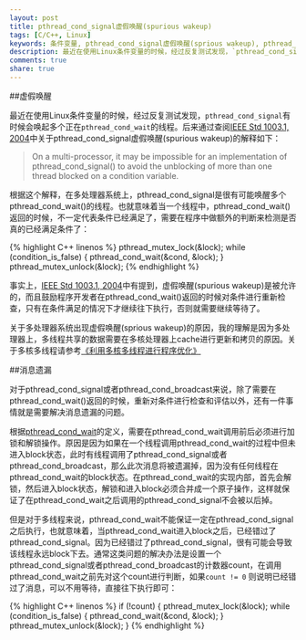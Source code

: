 ```yaml
---
layout: post
title: pthread_cond_signal虚假唤醒(spurious wakeup)
tags: [C/C++, Linux]
keywords: 条件变量, pthread_cond_signal虚假唤醒(sprious wakeup), pthread_cond_wait遗漏消息, Linux条件变量
description: 最近在使用Linux条件变量的时候，经过反复测试发现，`pthread_cond_signal`有时候会唤起多个正在`pthread_cond_wait`的线程。后来通过查阅[IEEE Std 1003.1, 2004](http://pubs.opengroup.org/onlinepubs/009695399/toc.htm)中关于pthread\_cond\_signal虚假唤醒(spurious wakeup)的解释如下：
comments: true
share: true
---
```


##虚假唤醒

最近在使用Linux条件变量的时候，经过反复测试发现，`pthread_cond_signal`有时候会唤起多个正在`pthread_cond_wait`的线程。后来通过查阅[IEEE Std 1003.1, 2004](http://pubs.opengroup.org/onlinepubs/009695399/toc.htm)中关于pthread\_cond\_signal虚假唤醒(spurious wakeup)的解释如下：

>On a multi-processor, it may be impossible for an implementation of pthread_cond_signal() to avoid the unblocking of more than one thread blocked on a condition variable.

根据这个解释，在多处理器系统上，pthread\_cond\_signal是很有可能唤醒多个pthread\_cond\_wait()的线程。也就意味着当一个线程中，pthread\_cond\_wait()返回的时候，不一定代表条件已经满足了，需要在程序中做额外的判断来检测是否真的已经满足条件了：


{% highlight C++ linenos %}
pthread_mutex_lock(&lock);
while (condition_is_false) {
    pthread_cond_wait(&cond, &lock);
}
pthread_mutex_unlock(&lock);
{% endhighlight %}

事实上，[IEEE Std 1003.1, 2004](http://pubs.opengroup.org/onlinepubs/009695399/toc.htm)中有提到，虚假唤醒(spurious wakeup)是被允许的，而且鼓励程序开发者在pthread\_cond\_wait()返回的时候对条件进行重新检查，只有在条件满足的情况下才继续往下执行，否则就需要继续等待了。

关于多处理器系统出现虚假唤醒(sprious wakeup)的原因，我的理解是因为多处理器上，多线程共享的数据需要在多核处理器上cache进行更新和拷贝的原因。关于多核多线程请参考[《利用多核多线程进行程序优化》](http://www.ibm.com/developerworks/cn/linux/l-cn-optimization/)

##消息遗漏

对于pthread\_cond\_signal或者pthread\_cond\_broadcast来说，除了需要在pthread\_cond\_wait()返回的时候，重新对条件进行检查和评估以外，还有一件事情就是需要解决消息遗漏的问题。   


根据[pthread\_cond_wait](http://linux.die.net/man/3/pthread_cond_wait)的定义，需要在pthread\_cond\_wait调用前后必须进行加锁和解锁操作。原因是因为如果在一个线程调用pthread\_cond\_wait的过程中但未进入block状态，此时有线程调用了pthread\_cond\_signal或者pthread\_cond\_broadcast，那么此次消息将被遗漏掉，因为没有任何线程在pthread\_cond\_wait的block状态。在pthread\_cond\_wait的实现内部，首先会解锁，然后进入block状态，解锁和进入block必须合并成一个原子操作，这样就保证了在pthread\_cond\_wait之后调用的pthread\_cond\_signal不会被以后掉。


但是对于多线程来说，pthread\_cond\_wait不能保证一定在pthread\_cond\_signal之后执行，也就意味着，当pthread\_cond\_wait进入block之后，已经错过了pthread\_cond\_signal。因为已经错过了pthread\_cond\_signal，很有可能会导致该线程永远block下去。通常这类问题的解决办法是设置一个pthread\_cond\_signal或者pthread\_cond\_broadcast的计数器count，在调用pthread\_cond\_wait之前先对这个count进行判断，如果`count != 0`
则说明已经错过了消息，可以不用等待，直接往下执行即可：

{% highlight C++ linenos %}
if (!count) {
	pthread_mutex_lock(&lock);
	while (condition_is_false) {
    	pthread_cond_wait(&cond, &lock);
	}
	pthread_mutex_unlock(&lock);
}
{% endhighlight %}